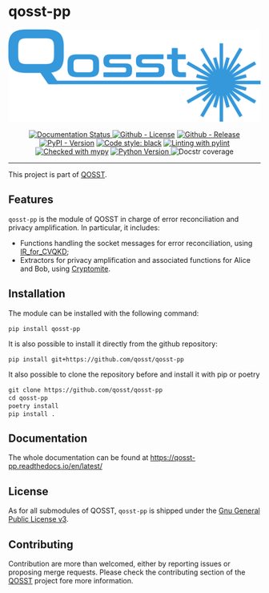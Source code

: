 # qosst-pp

<center>

![QOSST Logo](qosst_logo_full.png)

<a href='https://qosst-pp.readthedocs.io/en/latest/?badge=latest'>
    <img src='https://readthedocs.org/projects/qosst-pp/badge/?version=latest' alt='Documentation Status' />
</a>
<a href="https://github.com/qosst/qosst-pp/blob/main/LICENSE"><img alt="Github - License" src="https://img.shields.io/github/license/qosst/qosst-pp"/></a>
<a href="https://github.com/qosst/qosst-pp/releases/latest"><img alt="Github - Release" src="https://img.shields.io/github/v/release/qosst/qosst-pp"/></a>
<a href="https://pypi.org/project/qosst-pp/"><img alt="PyPI - Version" src="https://img.shields.io/pypi/v/qosst-pp"></a>
<a href="https://github.com/psf/black"><img alt="Code style: black" src="https://img.shields.io/badge/code%20style-black-000000.svg"></a>
<a href="https://github.com/pylint-dev/pylint"><img alt="Linting with pylint" src="https://img.shields.io/badge/linting-pylint-yellowgreen"/></a>
<a href="https://mypy-lang.org/"><img alt="Checked with mypy" src="https://www.mypy-lang.org/static/mypy_badge.svg"></a>
<a href="https://img.shields.io/pypi/pyversions/qosst-pp">
    <img alt="Python Version" src="https://img.shields.io/pypi/pyversions/qosst-pp">
</a>
<img alt="Docstr coverage" src=".docs_badge.svg" />
</center>
<hr/>

This project is part of [QOSST](https://github.com/qosst/qosst).

## Features

`qosst-pp` is the module of QOSST in charge of error reconciliation and privacy amplification. In particular, it includes:

* Functions handling the socket messages for error reconciliation, using [IR_for_CVQKD](https://github.com/erdemeray/IR_for_CVQKD);
* Extractors for privacy amplification and associated functions for Alice and Bob, using [Cryptomite](https://github.com/CQCL/cryptomite).

## Installation

The module can be installed with the following command:

```console
pip install qosst-pp
```

It is also possible to install it directly from the github repository:

```console
pip install git+https://github.com/qosst/qosst-pp
```

It also possible to clone the repository before and install it with pip or poetry

```console
git clone https://github.com/qosst/qosst-pp
cd qosst-pp
poetry install
pip install .
```

## Documentation

The whole documentation can be found at https://qosst-pp.readthedocs.io/en/latest/

## License

As for all submodules of QOSST, `qosst-pp` is shipped under the [Gnu General Public License v3](https://www.gnu.org/licenses/gpl-3.0.html).

## Contributing

Contribution are more than welcomed, either by reporting issues or proposing merge requests. Please check the contributing section of the [QOSST](https://github.com/qosst/qosst) project fore more information.